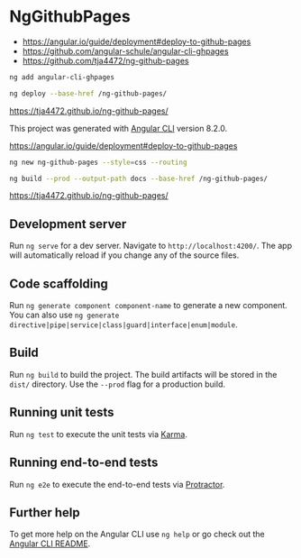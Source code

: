 # NgGithubPages

- https://angular.io/guide/deployment#deploy-to-github-pages
- https://github.com/angular-schule/angular-cli-ghpages
- https://github.com/tja4472/ng-github-pages

```sh
ng add angular-cli-ghpages
```

```sh
ng deploy --base-href /ng-github-pages/
```

https://tja4472.github.io/ng-github-pages/



This project was generated with [Angular CLI](https://github.com/angular/angular-cli) version 8.2.0.

https://angular.io/guide/deployment#deploy-to-github-pages

```sh
ng new ng-github-pages --style=css --routing
```

```sh
ng build --prod --output-path docs --base-href /ng-github-pages/
```

https://tja4472.github.io/ng-github-pages/

## Development server

Run `ng serve` for a dev server. Navigate to `http://localhost:4200/`. The app will automatically reload if you change any of the source files.

## Code scaffolding

Run `ng generate component component-name` to generate a new component. You can also use `ng generate directive|pipe|service|class|guard|interface|enum|module`.

## Build

Run `ng build` to build the project. The build artifacts will be stored in the `dist/` directory. Use the `--prod` flag for a production build.

## Running unit tests

Run `ng test` to execute the unit tests via [Karma](https://karma-runner.github.io).

## Running end-to-end tests

Run `ng e2e` to execute the end-to-end tests via [Protractor](http://www.protractortest.org/).

## Further help

To get more help on the Angular CLI use `ng help` or go check out the [Angular CLI README](https://github.com/angular/angular-cli/blob/master/README.md).
